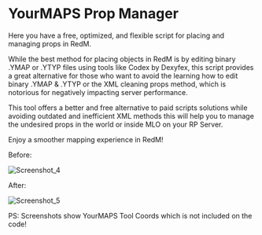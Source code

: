 # YourMAPS Prop Manager
Here you have a free, optimized, and flexible script for placing and managing props in RedM.

While the best method for placing objects in RedM is by editing binary .YMAP or .YTYP files using tools like Codex by Dexyfex, this script provides a great alternative for those who want to avoid the learning how to edit binary .YMAP & .YTYP or the XML cleaning props method, which is notorious for negatively impacting server performance.

This tool offers a better and free alternative to paid scripts solutions while avoiding outdated and inefficient XML methods this will help you to manage the undesired props in the world or inside MLO on your RP Server. 

Enjoy a smoother mapping experience in RedM!

Before:

![Screenshot_4](https://github.com/user-attachments/assets/b6daf152-df42-41dc-9f9f-7b66d04836a5)

After:

![Screenshot_5](https://github.com/user-attachments/assets/d449ac64-1817-4bd7-9ecf-adca3b50442f)

PS: Screenshots show YourMAPS Tool Coords which is not included on the code!
